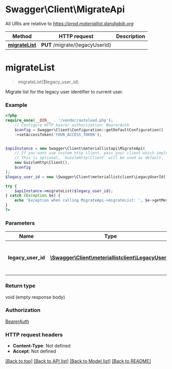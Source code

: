 # Swagger\Client\MigrateApi

All URIs are relative to *https://prod.materiallist.dandigbib.org*

Method | HTTP request | Description
------------- | ------------- | -------------
[**migrateList**](MigrateApi.md#migratelist) | **PUT** /migrate/{legacyUserId} | 

# **migrateList**
> migrateList($legacy_user_id)



Migrate list for the legacy user identifier to current user.

### Example
```php
<?php
require_once(__DIR__ . '/vendor/autoload.php');
    // Configure HTTP bearer authorization: BearerAuth
    $config = Swagger\Client\Configuration::getDefaultConfiguration()
    ->setAccessToken('YOUR_ACCESS_TOKEN');


$apiInstance = new Swagger\Client\materiallistapi\MigrateApi(
    // If you want use custom http client, pass your client which implements `GuzzleHttp\ClientInterface`.
    // This is optional, `GuzzleHttp\Client` will be used as default.
    new GuzzleHttp\Client(),
    $config
);
$legacy_user_id = new \Swagger\Client\meteriallistclient\LegacyUserId(); // \Swagger\Client\meteriallistclient\LegacyUserId | Legacy user identifier of a migrated list.

try {
    $apiInstance->migrateList($legacy_user_id);
} catch (Exception $e) {
    echo 'Exception when calling MigrateApi->migrateList: ', $e->getMessage(), PHP_EOL;
}
?>
```

### Parameters

Name | Type | Description  | Notes
------------- | ------------- | ------------- | -------------
 **legacy_user_id** | [**\Swagger\Client\meteriallistclient\LegacyUserId**](../Model/.md)| Legacy user identifier of a migrated list. |

### Return type

void (empty response body)

### Authorization

[BearerAuth](../../README.md#BearerAuth)

### HTTP request headers

 - **Content-Type**: Not defined
 - **Accept**: Not defined

[[Back to top]](#) [[Back to API list]](../../README.md#documentation-for-api-endpoints) [[Back to Model list]](../../README.md#documentation-for-models) [[Back to README]](../../README.md)

